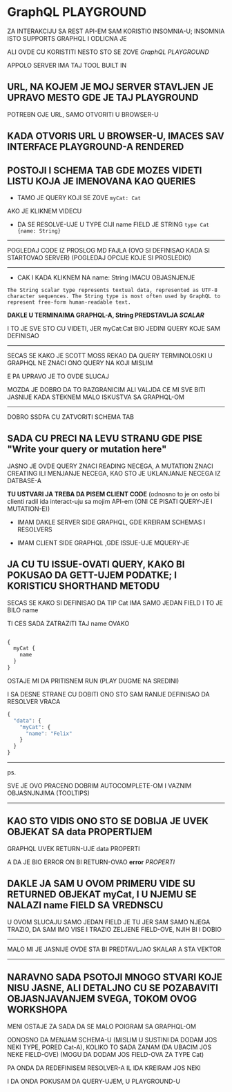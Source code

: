 # GraphQL PLAYGROUND

ZA INTERAKCIJU SA REST API-EM SAM KORISTIO INSOMNIA-U; INSOMNIA ISTO SUPPORTS GRAPHQL I ODLICNA JE

ALI OVDE CU KORISTITI NESTO STO SE ZOVE *GraphQL PLAYGROUND*

APPOLO SERVER IMA TAJ TOOL BUILT IN

## URL, NA KOJEM JE MOJ SERVER STAVLJEN JE UPRAVO MESTO GDE JE TAJ PLAYGROUND

POTREBN OJE URL, SAMO OTVORITI U BROWSER-U

## KADA OTVORIS URL U BROWSER-U, IMACES SAV INTERFACE PLAYGROUND-A RENDERED

## POSTOJI I SCHEMA TAB GDE MOZES VIDETI LISTU KOJA JE IMENOVANA KAO QUERIES

- TAMO JE QUERY KOJI SE ZOVE `myCat: Cat`

AKO JE KLIKNEM VIDECU

- DA SE RESOLVE-UJE U TYPE CIJI name FIELD JE STRING `type Cat {name: String}`

******

POGLEDAJ CODE IZ PROSLOG MD FAJLA (OVO SI DEFINISAO KADA SI STARTOVAO SERVER) (POGLEDAJ OPCIJE KOJE SI PROSLEDIO)

******

- CAK I KADA KLIKNEM NA name: String IMACU OBJASNJENJE

```linux
The String scalar type represents textual data, represented as UTF-8 character sequences. The String type is most often used by GraphQL to represent free-form human-readable text.
```

**DAKLE U TERMINAIMA GRAPHQL-A, String PREDSTAVLJA *SCALAR***

I TO JE SVE STO CU VIDETI, JER myCat:Cat BIO JEDINI QUERY KOJE SAM DEFINISAO

******

SECAS SE KAKO JE SCOTT MOSS REKAO DA QUERY TERMINOLOSKI U GRAPHQL NE ZNACI ONO QUERY NA KOJI MISLIM

E PA UPRAVO JE TO OVDE SLUCAJ

MOZDA JE DOBRO DA TO RAZGRANICIM ALI VALJDA CE MI SVE BITI JASNIJE KADA STEKNEM MALO ISKUSTVA SA GRAPHQL-OM

******

DOBRO SSDFA CU ZATVORITI SCHEMA TAB

## SADA CU PRECI NA LEVU STRANU GDE PISE "Write your query or mutation here"

JASNO JE OVDE QUERY ZNACI READING NECEGA, A MUTATION ZNACI CREATING ILI MENJANJE NECEGA, KAO STO JE UKLANJANJE NECEGA IZ DATBASE-A

**TU USTVARI JA TREBA DA PISEM CLIENT CODE** (odnosno to je on osto bi clienti radil ida interact-uju sa mojim API-em (ONI CE PISATI QUERY-JE I MUTATION-E))

- IMAM DAKLE SERVER SIDE GRAPHQL, GDE KREIRAM SCHEMAS I RESOLVERS

- IMAM CLIENT SIDE GRAPHQL ,GDE ISSUE-UJE MQUERY-JE

## JA CU TU ISSUE-OVATI QUERY, KAKO BI POKUSAO DA GETT-UJEM PODATKE; I KORISTICU SHORTHAND METODU

SECAS SE KAKO SI DEFINISAO DA TIP Cat IMA SAMO JEDAN FIELD I TO JE BILO name

TI CES SADA ZATRAZITI TAJ name OVAKO

```typescript

{
  myCat {
    name
  }
}

```

OSTAJE MI DA PRITISNEM RUN (PLAY DUGME NA SREDINI)

I SA DESNE STRANE CU DOBITI ONO STO SAM RANIJE DEFINISAO DA RESOLVER VRACA

```javascript
{
  "data": {
    "myCat": {
      "name": "Felix"
    }
  }
}

```

******

ps.

SVE JE OVO PRACENO DOBRIM AUTOCOMPLETE-OM I VAZNIM OBJASNJNJIMA (TOOLTIPS)

******

## KAO STO VIDIS ONO STO SE DOBIJA JE UVEK OBJEKAT SA data PROPERTIJEM

GRAPHQL UVEK RETURN-UJE data PROPERTI

A DA JE BIO ERROR ON BI RETURN-OVAO **error** *PROPERTI*

## DAKLE JA SAM U OVOM PRIMERU VIDE SU RETURNED OBJEKAT myCat, I U NJEMU SE NALAZI name FIELD SA VREDNSCU

U OVOM SLUCAJU SAMO JEDAN FIELD JE TU JER SAM SAMO NJEGA TRAZIO, DA SAM IMO VISE I TRAZIO ZELJENE FIELD-OVE, NJIH BI I DOBIO

******

MALO MI JE JASNIJE OVDE STA BI PREDTAVLJAO SKALAR A STA VEKTOR

******

## NARAVNO SADA PSOTOJI MNOGO STVARI KOJE NISU JASNE, ALI DETALJNO CU SE POZABAVITI OBJASNJAVANJEM SVEGA, TOKOM OVOG WORKSHOPA

MENI OSTAJE ZA SADA DA SE MALO POIGRAM SA GRAPHQL-OM

ODNOSNO DA MENJAM SCHEMA-U (MISLIM U SUSTINI DA DODAM JOS NEKI TYPE, PORED Cat-A), KOLIKO TO SADA ZANAM (DA UBACIM JOS NEKE FIELD-OVE) (MOGU DA DODAM JOS FIELD-OVA ZA TYPE Cat)

PA ONDA DA REDEFINISEM RESOLVER-A IL IDA KREIRAM JOS NEKI

I DA ONDA POKUSAM DA QUERY-UJEM, U PLAYGROUND-U